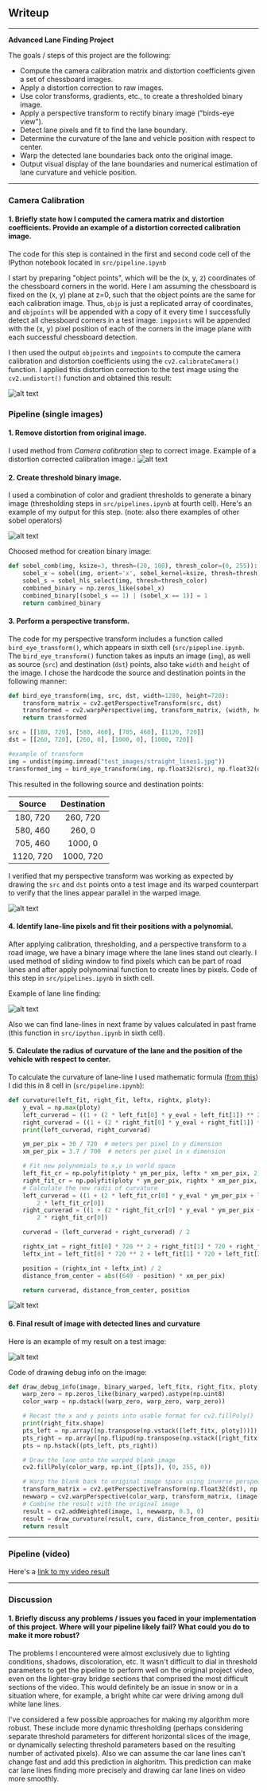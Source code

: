 ## Writeup

---

**Advanced Lane Finding Project**

The goals / steps of this project are the following:

* Compute the camera calibration matrix and distortion coefficients given a set of chessboard images.
* Apply a distortion correction to raw images.
* Use color transforms, gradients, etc., to create a thresholded binary image.
* Apply a perspective transform to rectify binary image ("birds-eye view").
* Detect lane pixels and fit to find the lane boundary.
* Determine the curvature of the lane and vehicle position with respect to center.
* Warp the detected lane boundaries back onto the original image.
* Output visual display of the lane boundaries and numerical estimation of lane curvature and vehicle position.

[//]: # (Image References)

[image1]: ./examples/undistort_output.png "Undistorted"
[image2]: ./examples/corrected_image.png "Road Transformed"
[image3]: ./examples/sobel_examples.png "Binary Example"
[image4]: ./examples/bird_eye_transform.png "Warp Example"
[image5]: ./examples/find_lines.png "Fit Visual"
[image6]: ./examples/example_output.jpg "Output"
[image7]: ./examples/curvature.png "Curvature"
[image8]: ./examples/example_output.png
[video1]: ./project_video.mp4 "Video"

---

### Camera Calibration

#### 1. Briefly state how I computed the camera matrix and distortion coefficients. Provide an example of a distortion corrected calibration image.

The code for this step is contained in the first and second code cell of the IPython notebook located in `src/pipeline.ipynb`

I start by preparing "object points", which will be the (x, y, z) coordinates of the chessboard corners in the world. Here I am assuming the chessboard is fixed on the (x, y) plane at z=0, such that the object points are the same for each calibration image.  Thus, `objp` is just a replicated array of coordinates, and `objpoints` will be appended with a copy of it every time I successfully detect all chessboard corners in a test image.  `imgpoints` will be appended with the (x, y) pixel position of each of the corners in the image plane with each successful chessboard detection.  

I then used the output `objpoints` and `imgpoints` to compute the camera calibration and distortion coefficients using the `cv2.calibrateCamera()` function.  I applied this distortion correction to the test image using the `cv2.undistort()` function and obtained this result: 

![alt text][image1]

### Pipeline (single images)

#### 1. Remove distortion from original image.

I used method from _Camera calibration_ step to correct image. Example of a distortion corrected calibration image.:
![alt text][image2]

#### 2. Create threshold binary image.

I used a combination of color and gradient thresholds to generate a binary image (thresholding steps in  `src/pipelines.ipynb` at fourth cell).  Here's an example of my output for this step.  (note: also there examples of other sobel operators)

![alt text][image3]

Choosed method for creation binary image:

```python
def sobel_comb(img, ksize=3, thresh=(20, 100), thresh_color=(0, 255)):
    sobel_x = sobel(img, orient='x', sobel_kernel=ksize, thresh=thresh)
    sobel_s = sobel_hls_select(img, thresh=thresh_color)
    combined_binary = np.zeros_like(sobel_x)
    combined_binary[(sobel_s == 1) | (sobel_x == 1)] = 1
    return combined_binary

```

#### 3. Perform a perspective transform.

The code for my perspective transform includes a function called `bird_eye_transform()`, which appears in sixth cell (`src/pipepline.ipynb`.  The `bird_eye_transform()` function takes as inputs an image (`img`), as well as source (`src`) and destination (`dst`) points, also take `width` and `height` of the image.  I chose the hardcode the source and destination points in the following manner:

```python
def bird_eye_transform(img, src, dst, width=1280, height=720):
    transform_matrix = cv2.getPerspectiveTransform(src, dst)
    transformed = cv2.warpPerspective(img, transform_matrix, (width, height), flags=cv2.INTER_LINEAR)
    return transformed

src = [[180, 720], [580, 460], [705, 460], [1120, 720]]
dst = [[260, 720], [260, 0], [1000, 0], [1000, 720]]

#example of transform
img = undist(mpimg.imread("test_images/straight_lines1.jpg"))
transformed_img = bird_eye_transform(img, np.float32(src), np.float32(dst))
```

This resulted in the following source and destination points:

| Source        | Destination   | 
|:-------------:|:-------------:| 
| 180, 720      | 260, 720      | 
| 580, 460      | 260, 0      	|
| 705, 460     	| 1000, 0      	|
| 1120, 720     | 1000, 720     |

I verified that my perspective transform was working as expected by drawing the `src` and `dst` points onto a test image and its warped counterpart to verify that the lines appear parallel in the warped image.

![alt text][image4]

#### 4. Identify lane-line pixels and fit their positions with a polynomial.

After applying calibration, thresholding, and a perspective transform to a road image, we have a binary image where the lane lines stand out clearly. I used method of sliding window to find pixels which can be part of road lanes and after apply polynominal function to create lines by pixels. Code of this step in `src/pipelines.ipynb` in sixth cell. 

Example of lane line finding:

![alt text][image5]

Also we can find lane-lines in next frame by values calculated in past frame (this function in `src/ipython.ipynb` in sixth cell).


#### 5. Calculate the radius of curvature of the lane and the position of the vehicle with respect to center.

To calculate the curvature of lane-line I used mathematic formula ([from this](https://www.intmath.com/applications-differentiation/8-radius-curvature.php))
I did this in 8 cell in (`src/pipeline.ipynb`):

```python
def curvature(left_fit, right_fit, leftx, rightx, ploty):
    y_eval = np.max(ploty)
    left_curverad = ((1 + (2 * left_fit[0] * y_eval + left_fit[1]) ** 2) ** 1.5) / np.absolute(2 * left_fit[0])
    right_curverad = ((1 + (2 * right_fit[0] * y_eval + right_fit[1]) ** 2) ** 1.5) / np.absolute(2 * right_fit[0])
    print(left_curverad, right_curverad)

    ym_per_pix = 30 / 720  # meters per pixel in y dimension
    xm_per_pix = 3.7 / 700  # meters per pixel in x dimension

    # Fit new polynomials to x,y in world space
    left_fit_cr = np.polyfit(ploty * ym_per_pix, leftx * xm_per_pix, 2)
    right_fit_cr = np.polyfit(ploty * ym_per_pix, rightx * xm_per_pix, 2)
    # Calculate the new radii of curvature
    left_curverad = ((1 + (2 * left_fit_cr[0] * y_eval * ym_per_pix + left_fit_cr[1]) ** 2) ** 1.5) / np.absolute(
        2 * left_fit_cr[0])
    right_curverad = ((1 + (2 * right_fit_cr[0] * y_eval * ym_per_pix + right_fit_cr[1]) ** 2) ** 1.5) / np.absolute(
        2 * right_fit_cr[0])

    curverad = (left_curverad + right_curverad) / 2

    rightx_int = right_fit[0] * 720 ** 2 + right_fit[1] * 720 + right_fit[2]
    leftx_int = left_fit[0] * 720 ** 2 + left_fit[1] * 720 + left_fit[2]

    position = (rightx_int + leftx_int) / 2
    distance_from_center = abs((640 - position) * xm_per_pix)

    return curverad, distance_from_center, position

```

![alt text][image7]

#### 6. Final result of image with detected lines and curvature

Here is an example of my result on a test image:

![alt text][image8]

Code of drawing debug info on the image:
```python
def draw_debug_info(image, binary_warped, left_fitx, right_fitx, ploty, curv, distance_from_center, position):
    warp_zero = np.zeros_like(binary_warped).astype(np.uint8)
    color_warp = np.dstack((warp_zero, warp_zero, warp_zero))

    # Recast the x and y points into usable format for cv2.fillPoly()
    print(right_fitx.shape)
    pts_left = np.array([np.transpose(np.vstack([left_fitx, ploty]))])
    pts_right = np.array([np.flipud(np.transpose(np.vstack([right_fitx, ploty])))])
    pts = np.hstack((pts_left, pts_right))

    # Draw the lane onto the warped blank image
    cv2.fillPoly(color_warp, np.int_([pts]), (0, 255, 0))

    # Warp the blank back to original image space using inverse perspective matrix (Minv)
    transform_matrix = cv2.getPerspectiveTransform(np.float32(dst), np.float32(src))
    newwarp = cv2.warpPerspective(color_warp, transform_matrix, (image.shape[1], image.shape[0]))
    # Combine the result with the original image
    result = cv2.addWeighted(image, 1, newwarp, 0.3, 0)
    result = draw_curvature(result, curv, distance_from_center, position)
    return result
```

---

### Pipeline (video)

Here's a [link to my video result](https://drive.google.com/open?id=1v1AIMhnTbxDasNkMAj7A_kz2SC03NmlN)

---

### Discussion

#### 1. Briefly discuss any problems / issues you faced in your implementation of this project.  Where will your pipeline likely fail?  What could you do to make it more robust?
The problems I encountered were almost exclusively due to lighting conditions, shadows, discoloration, etc. It wasn't difficult to dial in threshold parameters to get the pipeline to perform well on the original project video, even on the lighter-gray bridge sections that comprised the most difficult sections of the video. This would definitely be an issue in snow or in a situation where, for example, a bright white car were driving among dull white lane lines.

I've considered a few possible approaches for making my algorithm more robust. These include more dynamic thresholding (perhaps considering separate threshold parameters for different horizontal slices of the image, or dynamically selecting threshold parameters based on the resulting number of activated pixels).
Also we can assume the car lane lines can't change fast and add this prediction in alghoritm. This prediction can make car lane lines finding more precisely and drawing car lane lines on video more smoothly.


